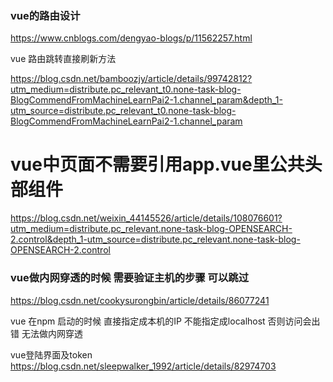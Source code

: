 ### vue的路由设计

https://www.cnblogs.com/dengyao-blogs/p/11562257.html

vue 路由跳转直接刷新方法


https://blog.csdn.net/bamboozjy/article/details/99742812?utm_medium=distribute.pc_relevant_t0.none-task-blog-BlogCommendFromMachineLearnPai2-1.channel_param&depth_1-utm_source=distribute.pc_relevant_t0.none-task-blog-BlogCommendFromMachineLearnPai2-1.channel_param



# vue中页面不需要引用app.vue里公共头部组件
https://blog.csdn.net/weixin_44145526/article/details/108076601?utm_medium=distribute.pc_relevant.none-task-blog-OPENSEARCH-2.control&depth_1-utm_source=distribute.pc_relevant.none-task-blog-OPENSEARCH-2.control


### vue做内网穿透的时候 需要验证主机的步骤 可以跳过
https://blog.csdn.net/cookysurongbin/article/details/86077241

vue 在npm 启动的时候 直接指定成本机的IP 不能指定成localhost 否则访问会出错 无法做内网穿透



vue登陆界面及token
https://blog.csdn.net/sleepwalker_1992/article/details/82974703

